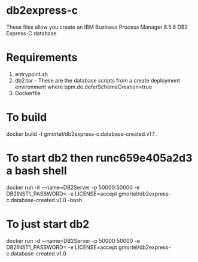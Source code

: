 # db2express-c
These files allow you create an IBM Business Process Manager 8.5.6 DB2 Express-C database.

# Requirements
1. entrypoint.sh
2. db2.tar - These are the database scripts from a create deployment environment where bpm.de.deferSchemaCreation=true
3. Dockerfile

# To build
docker build -t gmortel/db2express-c:database-created.v1.1 .

# To start db2 then runc659e405a2d3 a bash shell
docker run -it --name=DB2Server -p 50000:50000 -e DB2INST1_PASSWORD=<password> -e LICENSE=accept gmortel/db2express-c:database-created.v1.0 -bash

# To just start db2
docker run -d --name=DB2Server -p 50000:50000 -e DB2INST1_PASSWORD=<password> -e LICENSE=accept gmortel/db2express-c:database-created.v1.0
